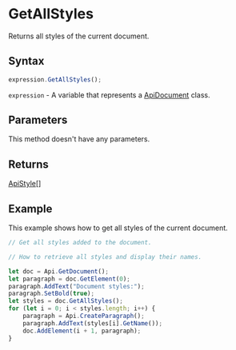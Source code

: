# GetAllStyles

Returns all styles of the current document.

## Syntax

```javascript
expression.GetAllStyles();
```

`expression` - A variable that represents a [ApiDocument](../ApiDocument.md) class.

## Parameters

This method doesn't have any parameters.

## Returns

[ApiStyle](../../ApiStyle/ApiStyle.md)[]

## Example

This example shows how to get all styles of the current document.

```javascript editor-docx
// Get all styles added to the document.

// How to retrieve all styles and display their names.

let doc = Api.GetDocument();
let paragraph = doc.GetElement(0);
paragraph.AddText("Document styles:");
paragraph.SetBold(true);
let styles = doc.GetAllStyles();
for (let i = 0; i < styles.length; i++) {
	paragraph = Api.CreateParagraph();
	paragraph.AddText(styles[i].GetName());
	doc.AddElement(i + 1, paragraph);
}
```
